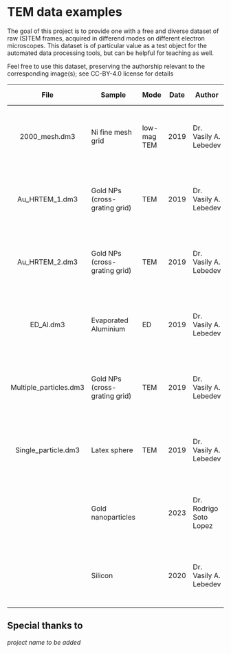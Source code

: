 # TEM data examples

The goal of this project is to provide one with a free and diverse dataset of raw (S)TEM frames, acquired in differend modes on different electron microscopes.
This dataset is of particular value as a test object for the automated data processing tools, but can be helpful for teaching as well.

Feel free to use this dataset, preserving the authorship relevant to the corresponding image(s); see CC-BY-4.0 license for details

| File | Sample | Mode | Date | Author | Affiliation to date| Notes |
| :---: | --- | --- | :---: | --- | --- | --- |
| 2000_mesh.dm3 | Ni fine mesh grid | low-mag TEM | 2019 | Dr. Vasily A. Lebedev | Bernal Institute, University of Limerick, Limerick, Ireland||
| Au_HRTEM_1.dm3 | Gold NPs (cross-grating grid) | TEM | 2019 | Dr. Vasily A. Lebedev | Bernal Institute, University of Limerick, Limerick, Ireland||
| Au_HRTEM_2.dm3 | Gold NPs (cross-grating grid) | TEM | 2019 | Dr. Vasily A. Lebedev | Bernal Institute, University of Limerick, Limerick, Ireland||
| ED_Al.dm3 | Evaporated Aluminium | ED | 2019 | Dr. Vasily A. Lebedev | Bernal Institute, University of Limerick, Limerick, Ireland||
| Multiple_particles.dm3 | Gold NPs (cross-grating grid) | TEM | 2019 | Dr. Vasily A. Lebedev | Bernal Institute, University of Limerick, Limerick, Ireland||
| Single_particle.dm3 | Latex sphere | TEM | 2019 | Dr. Vasily A. Lebedev | Bernal Institute, University of Limerick, Limerick, Ireland||
| | Gold nanoparticles | | 2023 | Dr. Rodrigo Soto Lopez | Faculty of Chemistry, University of Barcelona, Barselona, Spain |*doi?*|
| | Silicon | | 2020 | Dr. Vasily A. Lebedev | School of Physics, Trinity College Dublin, Dublin, Ireland||

## Special thanks to
*project name to be added*
